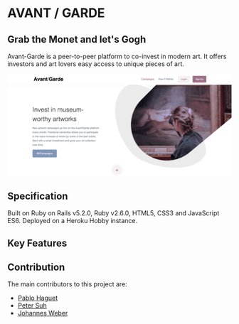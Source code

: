 <h1> AVANT / GARDE </h1>

<h2> Grab the Monet and let's Gogh </h2> 

<p> Avant-Garde is a peer-to-peer platform to co-invest in modern art. It offers investors and art lovers easy access to unique pieces of art. </p> 

<img src="https://github.com/victoria-vassi/avant-garde/raw/master/README/homepage.png" alt="homepage" title="Homepage" style="max-width:100%;">

<h2> Specification </h2>

Built on Ruby on Rails v5.2.0, Ruby v2.6.0, HTML5, CSS3 and JavaScript ES6. Deployed on a Heroku Hobby instance.

<h2> Key Features </h2>

<h2> Contribution </h2>

The main contributors to this project are:
<ul>
  <li> <a href ="https://github.com/phhp10">Pablo Haguet</a></li>
  <li> <a href ="https://github.com/peterfoo22">Peter Suh</a></li>
  <li> <a href ="https://github.com/johweber">Johannes Weber</a></li>
</ul> 

